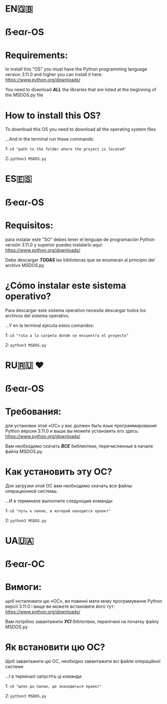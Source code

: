 # EN🇬🇧

# ẞҽαɾ-OS

# Requirements:

to install this "OS" you must have the Python programming language version 3.11.0 and higher
you can install it here: https://www.python.org/downloads/

You need to download _**ALL**_ the libraries that are listed at the beginning of the MSDOS.py file

# How to install this OS?

To download this OS you need to download all the operating system files

...And in the terminal run these commands:

1: `cd "path to the folder where the project is located"`

2: `python3 MSDOS.py`

# ES🇪🇸

# ẞҽαɾ-OS

# Requisitos:

para instalar este "SO" debes tener el lenguaje de programación Python versión 3.11.0 y superior
puedes instalarlo aquí: https://www.python.org/downloads/

Debe descargar _**TODAS**_ las bibliotecas que se enumeran al principio del archivo MSDOS.py

# ¿Cómo instalar este sistema operativo?

Para descargar este sistema operativo necesita descargar todos los archivos del sistema operativo.

...Y en la terminal ejecuta estos comandos:

1: `cd "ruta a la carpeta donde se encuentra el proyecto"`

2: `python3 MSDOS.py`

# RU🇷🇺 ❤️

# ẞҽαɾ-OS

# Требования:

для установки этой «ОС» у вас должен быть язык программирования Python версии 3.11.0 и выше
вы можете установить его здесь: https://www.python.org/downloads/

Вам необходимо скачать _**ВСЕ**_ библиотеки, перечисленные в начале файла MSDOS.py.

# Как установить эту ОС?

Для загрузки этой ОС вам необходимо скачать все файлы операционной системы.

...И в терминале выполните следующие команды:

1: `cd "путь к папке, в которой находится проект"`

2: `python3 MSDOS.py`

# UA🇺🇦

# ẞҽαɾ-ОС

# Вимоги:

щоб інсталювати цю «ОС», ви повинні мати мову програмування Python версії 3.11.0 і вище
ви можете встановити його тут: https://www.python.org/downloads/

Вам потрібно завантажити _**УСІ**_ бібліотеки, перелічені на початку файлу MSDOS.py

# Як встановити цю ОС?

Щоб завантажити цю ОС, необхідно завантажити всі файли операційної системи

...І в терміналі запустіть ці команди:

1: `cd "шлях до папки, де знаходиться проект"`

2: `python3 MSDOS.py`
